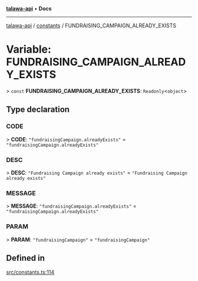 [**talawa-api**](../../README.md) • **Docs**

***

[talawa-api](../../modules.md) / [constants](../README.md) / FUNDRAISING\_CAMPAIGN\_ALREADY\_EXISTS

# Variable: FUNDRAISING\_CAMPAIGN\_ALREADY\_EXISTS

\> `const` **FUNDRAISING\_CAMPAIGN\_ALREADY\_EXISTS**: `Readonly`\<`object`\>

## Type declaration

### CODE

\> **CODE**: `"fundraisingCampaign.alreadyExists"` = `"fundraisingCampaign.alreadyExists"`

### DESC

\> **DESC**: `"Fundraising Campaign already exists"` = `"Fundraising Campaign already exists"`

### MESSAGE

\> **MESSAGE**: `"fundraisingCampaign.alreadyExists"` = `"fundraisingCampaign.alreadyExists"`

### PARAM

\> **PARAM**: `"fundraisingCampaign"` = `"fundraisingCampaign"`

## Defined in

[src/constants.ts:114](https://github.com/PalisadoesFoundation/talawa-api/blob/7fc9f13527dc6ead651f268e58527dcc279b95bc/src/constants.ts#L114)
